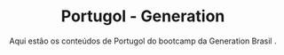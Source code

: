 <html>
<body>

<div>
  <div align="center" >
    <h1><b>Portugol - Generation</b></h1>
  <div>
  <p align="center">Aqui estão os conteúdos de Portugol do bootcamp da Generation Brasil .</p>
</div>

</body>
</html>
